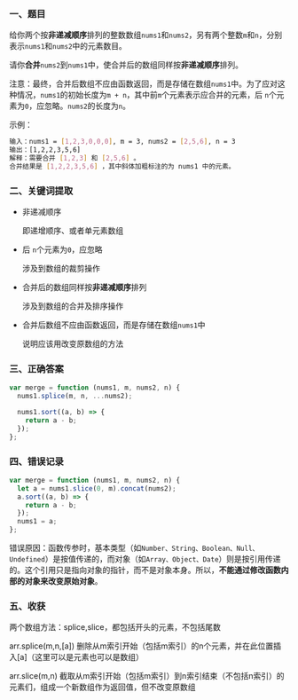 ### 一、题目

给你两个按**非递减顺序**排列的整数数组`nums1`和`nums2`，另有两个整数`m`和`n`，分别表示`nums1`和`nums2`中的元素数目。

请你**合并**`nums2`到`nums1`中，使合并后的数组同样按**非递减顺序**排列。

注意：最终，合并后数组不应由函数返回，而是存储在数组`nums1`中。为了应对这种情况，`nums1`的初始长度为`m + n`，其中前`m`个元素表示应合并的元素，后 `n`个元素为`0`，应忽略。`nums2`的长度为`n`。

示例：

```bash
输入：nums1 = [1,2,3,0,0,0], m = 3, nums2 = [2,5,6], n = 3
输出：[1,2,2,3,5,6]
解释：需要合并 [1,2,3] 和 [2,5,6] 。
合并结果是 [1,2,2,3,5,6] ，其中斜体加粗标注的为 nums1 中的元素。
```

### 二、关键词提取

- 非递减顺序

  即递增顺序、或者单元素数组

- 后 `n`个元素为`0`，应忽略

  涉及到数组的裁剪操作

- 合并后的数组同样按**非递减顺序**排列

  涉及到数组的合并及排序操作

- 合并后数组不应由函数返回，而是存储在数组`nums1`中

  说明应该用改变原数组的方法

### 三、正确答案

```js
var merge = function (nums1, m, nums2, n) {
  nums1.splice(m, n, ...nums2);

  nums1.sort((a, b) => {
    return a - b;
  });
};
```

### 四、错误记录

```js
var merge = function (nums1, m, nums2, n) {
  let a = nums1.slice(0, m).concat(nums2);
  a.sort((a, b) => {
    return a - b;
  });
  nums1 = a;
};
```

错误原因：函数传参时，基本类型（如`Number、String、Boolean、Null、Undefined`）是按值传递的，而对象（如`Array、Object、Date`）则是按引用传递的。这个引用只是指向对象的指针，而不是对象本身。所以，**不能通过修改函数内部的对象来改变原始对象**。

### 五、收获

两个数组方法：splice,slice，都包括开头的元素，不包括尾数

arr.splice(m,n,[a]) 删除从m索引开始（包括m索引）的n个元素，并在此位置插入[a]（这里可以是元素也可以是数组）

arr.slice(m,n) 截取从m索引开始（包括m索引）到n索引结束（不包括n索引）的元素们，组成一个新数组作为返回值，但不改变原数组
